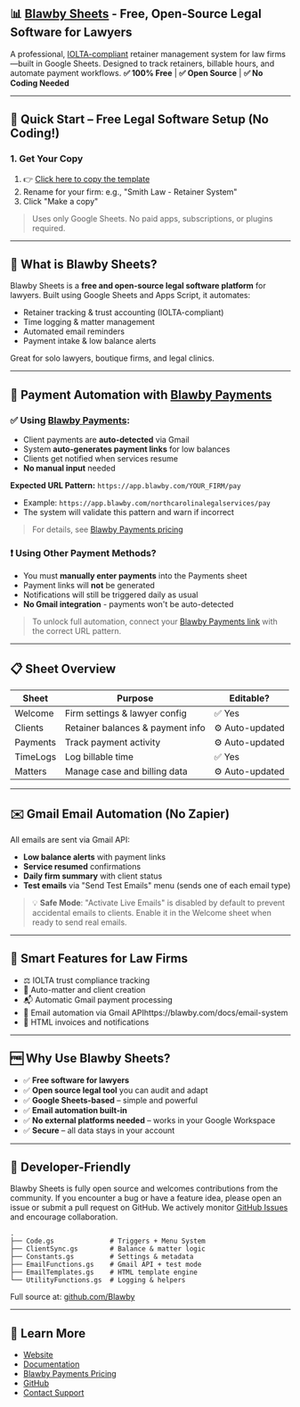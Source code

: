 ## 📊 [Blawby Sheets](https://blawby.com) - Free, Open-Source Legal Software for Lawyers

A professional, [IOLTA-compliant](https://blawby.com/docs) retainer management system for law firms—built in Google Sheets. Designed to track retainers, billable hours, and automate payment workflows.
**✅ 100% Free** | **✅ Open Source** | **✅ No Coding Needed**

---

## 🚀 Quick Start – Free Legal Software Setup (No Coding!)

### 1. Get Your Copy

1. 👉 [Click here to copy the template](https://docs.google.com/spreadsheets/d/1DO0IOXluqBD6QZ7cIteS1clIz6dymNy4ODbcS4cxKjY/copy)
2. Rename for your firm: e.g., "Smith Law - Retainer System"
3. Click "Make a copy"

> Uses only Google Sheets. No paid apps, subscriptions, or plugins required.

---

## 💼 What is Blawby Sheets?

Blawby Sheets is a **free and open-source legal software platform** for lawyers. Built using Google Sheets and Apps Script, it automates:

* Retainer tracking & trust accounting (IOLTA-compliant)
* Time logging & matter management
* Automated email reminders
* Payment intake & low balance alerts

Great for solo lawyers, boutique firms, and legal clinics.

---

## 💸 Payment Automation with [Blawby Payments](https://blawby.com)

### ✅ Using [Blawby Payments](https://blawby.com):

* Client payments are **auto-detected** via Gmail
* System **auto-generates payment links** for low balances
* Clients get notified when services resume
* **No manual input** needed

**Expected URL Pattern:** `https://app.blawby.com/YOUR_FIRM/pay`
* Example: `https://app.blawby.com/northcarolinalegalservices/pay`
* The system will validate this pattern and warn if incorrect

> For details, see [Blawby Payments pricing](https://blawby.com/pricing)

### ❗ Using Other Payment Methods?

* You must **manually enter payments** into the Payments sheet
* Payment links will **not** be generated
* Notifications will still be triggered daily as usual
* **No Gmail integration** - payments won't be auto-detected

> To unlock full automation, connect your [Blawby Payments link](https://blawby.com/payments) with the correct URL pattern.

---

## 📋 Sheet Overview

| Sheet    | Purpose                          | Editable?       |
| -------- | -------------------------------- | --------------- |
| Welcome  | Firm settings & lawyer config    | ✅ Yes           |
| Clients  | Retainer balances & payment info | ⚙️ Auto-updated |
| Payments | Track payment activity           | ⚙️ Auto-updated |
| TimeLogs | Log billable time                | ✅ Yes           |
| Matters  | Manage case and billing data     | ⚙️ Auto-updated |

---

## ✉️ Gmail Email Automation (No Zapier)

All emails are sent via Gmail API:

* **Low balance alerts** with payment links
* **Service resumed** confirmations
* **Daily firm summary** with client status
* **Test emails** via "Send Test Emails" menu (sends one of each email type)

> 💡 **Safe Mode**: "Activate Live Emails" is disabled by default to prevent accidental emails to clients. Enable it in the Welcome sheet when ready to send real emails.

---

## 🧠 Smart Features for Law Firms

* ⚖️ IOLTA trust compliance tracking
* 🔁 Auto-matter and client creation
* 📬 Automatic Gmail payment processing
* 📧 Email automation via Gmail APIhttps://blawby.com/docs/email-system
* 🧾 HTML invoices and notifications

---

## 🆓 Why Use Blawby Sheets?

* ✅ **Free software for lawyers**
* ✅ **Open source legal tool** you can audit and adapt
* ✅ **Google Sheets-based** – simple and powerful
* ✅ **Email automation built-in**
* ✅ **No external platforms needed** – works in your Google Workspace
* ✅ **Secure** – all data stays in your account

---

## 🔌 Developer-Friendly

Blawby Sheets is fully open source and welcomes contributions from the community. If you encounter a bug or have a feature idea, please open an issue or submit a pull request on GitHub. We actively monitor [GitHub Issues](https://github.com/Blawby/Automatic-Lawyer-Workflow-Payments-Time-Entry-Retainer-Balance-Reminders-Clients/issues) and encourage collaboration.

```
.
├── Code.gs              # Triggers + Menu System
├── ClientSync.gs        # Balance & matter logic
├── Constants.gs         # Settings & metadata
├── EmailFunctions.gs    # Gmail API + test mode
├── EmailTemplates.gs    # HTML template engine
└── UtilityFunctions.gs  # Logging & helpers
```

Full source at: [github.com/Blawby](https://github.com/Blawby/Automatic-Lawyer-Workflow-Payments-Time-Entry-Retainer-Balance-Reminders-Clients)

---

## 🔗 Learn More

* [Website](https://blawby.com)
* [Documentation](https://blawby.com/docs)
* [Blawby Payments Pricing](https://blawby.com/pricing)
* [GitHub](https://github.com/Blawby/Automatic-Lawyer-Workflow-Payments-Time-Entry-Retainer-Balance-Reminders-Clients)
* [Contact Support](mailto:support@blawby.com)
